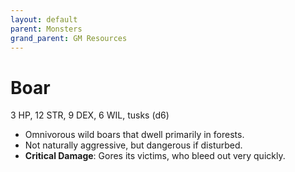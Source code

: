```yaml
---
layout: default
parent: Monsters
grand_parent: GM Resources
---
```


# Boar

3 HP, 12 STR, 9 DEX, 6 WIL, tusks (d6)

- Omnivorous wild boars that dwell primarily in forests.
- Not naturally aggressive, but dangerous if disturbed.
- **Critical Damage**: Gores its victims, who bleed out very quickly.
